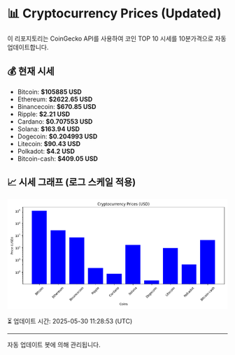 
# 📊 Cryptocurrency Prices (Updated)

이 리포지토리는 CoinGecko API를 사용하여 코인 TOP 10 시세를 10분가격으로 자동 업데이트합니다.

## 💰 현재 시세
- Bitcoin: **$105885 USD**
- Ethereum: **$2622.65 USD**
- Binancecoin: **$670.85 USD**
- Ripple: **$2.21 USD**
- Cardano: **$0.707553 USD**
- Solana: **$163.94 USD**
- Dogecoin: **$0.204993 USD**
- Litecoin: **$90.43 USD**
- Polkadot: **$4.2 USD**
- Bitcoin-cash: **$409.05 USD**

## 📈 시세 그래프 (로그 스케일 적용)
![Crypto Prices](crypto_prices.png)

⏳ 업데이트 시간: 2025-05-30 11:28:53 (UTC)

---
자동 업데이트 봇에 의해 관리됩니다.
